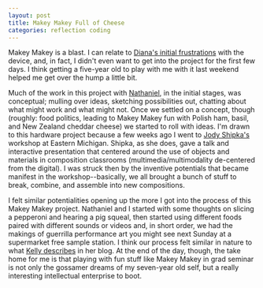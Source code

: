 ```yaml
---
layout: post
title: Makey Makey Full of Cheese
categories: reflection coding
---
```

Makey Makey is a blast. I can relate to [Diana's initial frustrations](http://dianarosenberger.github.io/blog/2016-04-06/week10post1.html) with the device, and, in fact, I didn't even want to get into the project for the first few days. I think getting a five-year old to play with me with it last weekend helped me get over the hump a little bit.

Much of the work in this project with [Nathaniel](http://nattybee.github.io/index.html), in the initial stages, was conceptual; mulling over ideas, sketching possibilities out, chatting about what might work and what might not. Once we settled on a concept, though (roughly: food politics, leading to Makey Makey fun with Polish ham, basil, and New Zealand cheddar cheese) we started to roll with ideas. I'm drawn to this hardware project because a few weeks ago I went to [Jody Shipka's](https://www.emich.edu/english/events/evocativeobjects.php) workshop at Eastern Michigan. Shipka, as she does, gave a talk and interactive presentation that centered around the use of objects and materials in composition classrooms (multimedia/multimodality de-centered from the digital). I was struck then by the inventive potentials that became manifest in the workshop--basically, we all brought a bunch of stuff to break, combine, and assemble into new compositions.

I felt similar potentialities opening up the more I got into the process of this Makey Makey project. Nathaniel and I started with some thoughts on slicing a pepperoni and hearing a pig squeal, then started using different foods paired with different sounds or videos and, in short order, we had the makings of guerrilla performance art you might see next Sunday at a supermarket free sample station. I think our process felt similar in nature to what [Kelly describes](http://kellypolasek.github.io/blog/2016-04-06/Makey-Makey-blog.html) in her blog. At the end of the day, though, the take home for me is that playing with fun stuff like Makey Makey in grad seminar is not only the gossamer dreams of my seven-year old self, but a really interesting intellectual enterprise to boot.
